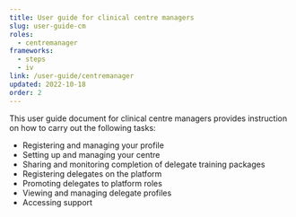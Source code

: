 ```yaml
---
title: User guide for clinical centre managers
slug: user-guide-cm
roles:
  - centremanager
frameworks:
  - steps
  - iv
link: /user-guide/centremanager
updated: 2022-10-18
order: 2
---
```

This user guide document for clinical centre managers provides instruction on how to carry out the following tasks:

- Registering and managing your profile
- Setting up and managing your centre
- Sharing and monitoring completion of delegate training packages​
- Registering delegates on the platform
- Promoting delegates to platform roles
- Viewing and managing delegate profiles
- Accessing support​